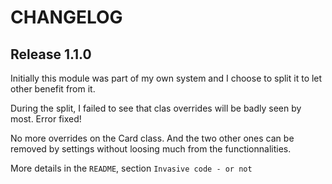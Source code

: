 # CHANGELOG

## Release 1.1.0

Initially this module was part of my own system and I choose to split it to let other benefit from it.

During the split, I failed to see that clas overrides will be badly seen by most. Error fixed!

No more overrides on the Card class. And the two other ones can be removed by settings without loosing much from the functionnalities.

More details in the `README`, section `Invasive code - or not`
